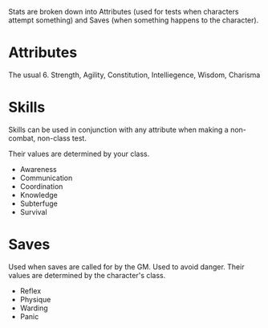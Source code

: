 Stats are broken down into Attributes (used for tests when characters attempt something) and Saves (when something happens to the character).
# Attributes
The usual 6. Strength, Agility, Constitution, Intelliegence, Wisdom, Charisma
# Skills
Skills can be used in conjunction with any attribute when making a non-combat, non-class test.

Their values are determined by your class.
+ Awareness
+ Communication
+ Coordination
+ Knowledge
+ Subterfuge
+ Survival
# Saves
Used when saves are called for by the GM. Used to avoid danger. Their values are determined by the character's class.
+ Reflex
+ Physique 
+ Warding
+ Panic
